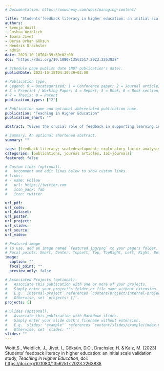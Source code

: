 ```yaml
---
# Documentation: https://wowchemy.com/docs/managing-content/

title: "Students’feedback literacy in higher education: an initial scale validation study"
authors:
- Svenja Woitt
- Joshua Weidlich
- Ioana Jivet
- Derya Orhan Göksun
- Hendrik Drachsler
- admin
date: 2023-10-18T04:39:39+02:00
doi: "https://doi.org/10.1080/13562517.2023.2263838"

# Schedule page publish date (NOT publication's date).
publishDate: 2023-10-18T04:39:39+02:00

# Publication type.
# Legend: 0 = Uncategorized; 1 = Conference paper; 2 = Journal article;
# 3 = Preprint / Working Paper; 4 = Report; 5 = Book; 6 = Book section;
# 7 = Thesis; 8 = Patent
publication_types: ["2"]

# Publication name and optional abbreviated publication name.
publication: "Teaching in Higher Education"
publication_short: ""

abstract: "Given the crucial role of feedback in supporting learning in higher education,  understanding  the  factors  influencing  feedback effectiveness is imperative. Student feedback literacy, that is, the set of attitudes and abilities to make sense of and utilize feedback  is  therefore  considered  a  key  concept.  Rigorous investigations of feedback literacy require psychometrically sound measurement. To this end, the present paper reports on the development and initial validation (N= 221) of a self-report instrument. Grounded in the conceptual literature and building on previous scale validation efforts, an initial overinclusive itempool is generated. Exploratory factor analysis and the Rasch measurement model yield adequate psychometric properties of an initial scale measuring two dimensions: feedback attitudes and feedback practices with a total of 21 items. We further provide evidence for criterion-related validity. Findings are discussed in light of the emerging feedback literacy literature and avenues for further improvement of the scale are reported."

# Summary. An optional shortened abstract.
summary: ""

tags: [feedback literacy; scaledevelopment; exploratory factor analysis; Rasch analysis; higher education]
categories: [publications, journal articles, ISI-journals]
featured: false

# Custom links (optional).
#   Uncomment and edit lines below to show custom links.
# links:
# - name: Follow
#   url: https://twitter.com
#   icon_pack: fab
#   icon: twitter

url_pdf:
url_code:
url_dataset:
url_poster:
url_project:
url_slides:
url_source:
url_video:

# Featured image
# To use, add an image named `featured.jpg/png` to your page's folder. 
# Focal points: Smart, Center, TopLeft, Top, TopRight, Left, Right, BottomLeft, Bottom, BottomRight.
image:
  caption: ""
  focal_point: ""
  preview_only: false

# Associated Projects (optional).
#   Associate this publication with one or more of your projects.
#   Simply enter your project's folder or file name without extension.
#   E.g. `internal-project` references `content/project/internal-project/index.md`.
#   Otherwise, set `projects: []`.
projects: []

# Slides (optional).
#   Associate this publication with Markdown slides.
#   Simply enter your slide deck's filename without extension.
#   E.g. `slides: "example"` references `content/slides/example/index.md`.
#   Otherwise, set `slides: ""`.
slides: ""
---
```

Woitt,S., Weidlich, J., Jivet, I., Göksün, D.O., Drachsler, H. & Kalz, M. (2023) Students’ feedback literacy in higher education: an initial scale validation study, *Teaching in Higher Education*, doi: https://doi.org/10.1080/13562517.2023.2263838